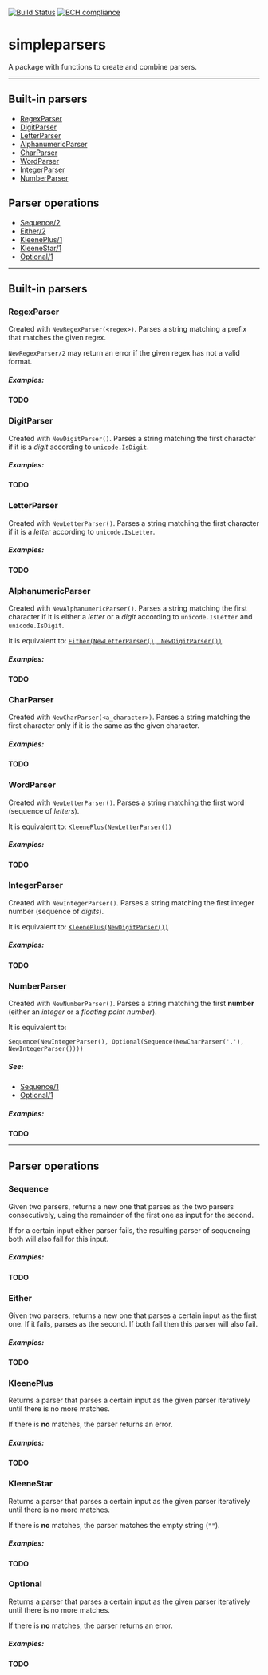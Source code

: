 [![Build Status](https://travis-ci.org/CimimUxMaio/simpleparsers.svg?branch=master)](https://travis-ci.org/CimimUxMaio/simpleparsers)
[![BCH compliance](https://bettercodehub.com/edge/badge/CimimUxMaio/simpleparsers?branch=master)](https://bettercodehub.com/)

# simpleparsers

A package with functions to create and combine parsers.

---

## Built-in parsers

- [RegexParser](###RegexParser)
- [DigitParser](###DigitParser)
- [LetterParser](###LetterParser)
- [AlphanumericParser](###AlphanumericParser)
- [CharParser](###CharParser)
- [WordParser](###WordParser)
- [IntegerParser](###IntegerParser)
- [NumberParser](###NumberParser)

## Parser operations

- [Sequence/2](###Sequence)
- [Either/2](###Either)
- [KleenePlus/1](###KleenePlus)
- [KleeneStar/1](###KleeneStar)
- [Optional/1](###Optional)

---

## Built-in parsers

### RegexParser

Created with `NewRegexParser(<regex>)`. Parses a string matching a prefix that matches the given regex.

`NewRegexParser/2` may return an error if the given regex has not a valid format.

##### Examples:

**TODO**

### DigitParser

Created with `NewDigitParser()`. Parses a string matching the first character if it is a _digit_ according to `unicode.IsDigit`.

##### Examples:

**TODO**

### LetterParser

Created with `NewLetterParser()`. Parses a string matching the first character if it is a _letter_ according to `unicode.IsLetter`.

##### Examples:

**TODO**

### AlphanumericParser

Created with `NewAlphanumericParser()`. Parses a string matching the first character if it is either a _letter_ or a _digit_ according to `unicode.IsLetter` and `unicode.IsDigit`.

It is equivalent to: [`Either(NewLetterParser(), NewDigitParser())`](###Either)

##### Examples:

**TODO**

### CharParser

Created with `NewCharParser(<a_character>)`. Parses a string matching the first character only if it is the same as the given character.

##### Examples:

**TODO**

### WordParser

Created with `NewLetterParser()`. Parses a string matching the first word (sequence of _letters_).

It is equivalent to: [`KleenePlus(NewLetterParser())`](###KleenePlus)

##### Examples:

**TODO**

### IntegerParser

Created with `NewIntegerParser()`. Parses a string matching the first integer number (sequence of _digits_).

It is equivalent to: [`KleenePlus(NewDigitParser())`](###KleenePlus)

##### Examples:

**TODO**

### NumberParser

Created with `NewNumberParser()`. Parses a string matching the first **number** (either an _integer_ or a _floating point number_).

It is equivalent to:

`Sequence(NewIntegerParser(), Optional(Sequence(NewCharParser('.'), NewIntegerParser())))`

##### See:

- [Sequence/1](###Sequence)
- [Optional/1](###Optional)

##### Examples:

**TODO**

---

## Parser operations

### Sequence

Given two parsers, returns a new one that parses as the two parsers consecutively, using the remainder of the first one as input for the second.

If for a certain input either parser fails, the resulting parser of sequencing both will also fail for this input.

##### Examples:

**TODO**

### Either

Given two parsers, returns a new one that parses a certain input as the first one. If it fails, parses as the second. If both fail then this parser will also fail.

##### Examples:

**TODO**

### KleenePlus

Returns a parser that parses a certain input as the given parser iteratively until there is no more matches.

If there is **no** matches, the parser returns an error.

##### Examples:

**TODO**

### KleeneStar

Returns a parser that parses a certain input as the given parser iteratively until there is no more matches.

If there is **no** matches, the parser matches the empty string (`""`).

##### Examples:

**TODO**

### Optional

Returns a parser that parses a certain input as the given parser iteratively until there is no more matches.

If there is **no** matches, the parser returns an error.

##### Examples:

**TODO**
